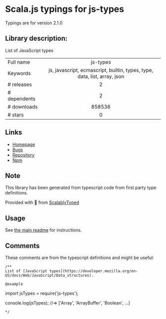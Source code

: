 
# Scala.js typings for js-types

Typings are for version 2.1.0

## Library description:
List of JavaScript types

|                    |                 |
| ------------------ | :-------------: |
| Full name          | js-types |
| Keywords           | js, javascript, ecmascript, builtin, types, type, data, list, array, json |
| # releases         | 2 |
| # dependents       | 2 |
| # downloads        | 858536 |
| # stars            | 0 |

## Links
- [Homepage](https://github.com/sindresorhus/js-types#readme)
- [Bugs](https://github.com/sindresorhus/js-types/issues)
- [Repository](https://github.com/sindresorhus/js-types)
- [Npm](https://www.npmjs.com/package/js-types)
    


## Note
This library has been generated from typescript code from first party type definitions.

Provided with :purple_heart: from [ScalablyTyped](https://github.com/oyvindberg/ScalablyTyped)

## Usage
See [the main readme](../../readme.md) for instructions.

## Comments

These comments are from the typescript definitions and might be useful:
```
/**
List of [JavaScript types](https://developer.mozilla.org/en-US/docs/Web/JavaScript/Data_structures).

@example
```
import jsTypes = require('js-types');

console.log(jsTypes);
//=> ['Array', 'ArrayBuffer', 'Boolean', …]
```
*/

```

